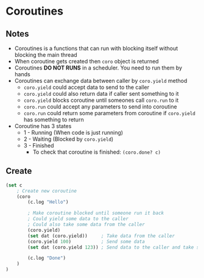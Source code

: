 # Coroutines

## Notes
* Coroutines is a functions that can run with blocking itself without blocking the main thread
* When coroutine gets created then `coro` object is returned
* Coroutines __DO NOT RUNS__ in a scheduler. You need to run them by hands
* Coroutines can exchange data between caller by `coro.yield` method
    * `coro.yield` could accept data to send to the caller
    * `coro.yield` could also return data if caller sent something to it
    * `coro.yield` blocks coroutine until someones call `coro.run` to it
    * `coro.run` could accept any parameters to send into coroutine
    * `coro.run` could return some parameters from coroutine if `coro.yield` has something to return
* Coroutine has 3 states
    * 1 - Running (When code is just running)
    * 2 - Waiting (Blocked by `coro.yield`)
    * 3 - Finished
        * To check that coroutine is finished: `(coro.done? c)`




## Create
```clojure
(set c
    ; Create new coroutine
    (coro
        (c.log "Hello")

        ; Make coroutine blocked until someone run it back
        ; Could yield some data to the caller
        ; Could also take some data from the caller
        (coro.yield)
        (set dat (coro.yield))     ; Take data from the caller
        (coro.yield 100)           ; Send some data
        (set dat (coro.yield 123)) ; Send data to the caller and take some

        (c.log "Done")
    )
)
```